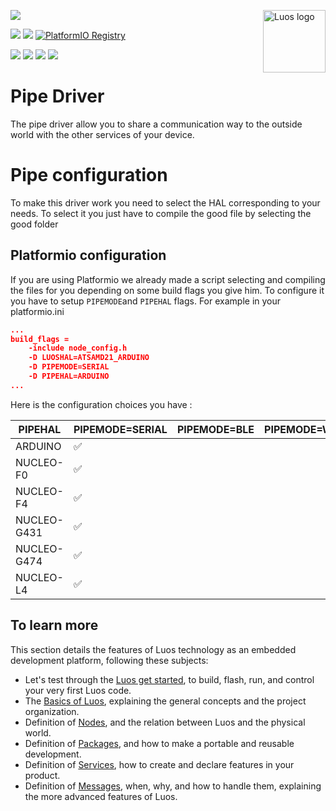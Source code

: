 <a href="https://luos.io"><img src="https://uploads-ssl.webflow.com/601a78a2b5d030260a40b7ad/603e0cc45afbb50963aa85f2_Gif%20noir%20rect.gif" alt="Luos logo" title="Luos" align="right" height="100" /></a>

[![](https://img.shields.io/github/license/Luos-io/Luos)](https://github.com/Luos-io/luos_engine/blob/master/LICENSE)


[![](https://img.shields.io/badge/Luos-Documentation-34A3B4)](https://docs.luos.io)
[![](http://certified.luos.io)](https://luos.io)
[![PlatformIO Registry](https://badges.registry.platformio.org/packages/luos_engine/library/Inspector.svg)](https://registry.platformio.org/libraries/luos_engine/Gate)


[![](https://img.shields.io/discord/902486791658041364?label=Discord&logo=discord&style=social)](http://bit.ly/JoinLuosDiscord)
[![](https://img.shields.io/reddit/subreddit-subscribers/Luos?style=social)](https://www.reddit.com/r/Luos)
[![](https://img.shields.io/twitter/url/http/shields.io.svg?style=social)](https://twitter.com/intent/tweet?text=Unleash%20electronic%20devices%20as%20microservices%20thanks%20to%20Luos&https://luos.io&via=Luos_io&hashtags=embeddedsystems,electronics,microservices,api)
[![](https://img.shields.io/badge/LinkedIn-Share-0077B5?style=social&logo=linkedin)](https://www.linkedin.com/sharing/share-offsite/?url=https%3A%2F%2Fgithub.com%2Fluos-io)


# Pipe Driver
The pipe driver allow you to share a communication way to the outside world with the other services of your device.

# Pipe configuration
To make this driver work you need to select the HAL corresponding to your needs. To select it you just have to compile the good file by selecting the good folder

## Platformio configuration
If you are using Platformio we already made a script selecting and compiling the files for you depending on some build flags you give him.
To configure it you have to setup `PIPEMODE`and `PIPEHAL` flags.
For example in your platformio.ini

```JSON
...
build_flags =
    -include node_config.h
    -D LUOSHAL=ATSAMD21_ARDUINO
    -D PIPEMODE=SERIAL
    -D PIPEHAL=ARDUINO
...
```
Here is the configuration choices you have : 

| PIPEHAL       | PIPEMODE=SERIAL|  PIPEMODE=BLE | PIPEMODE=WIFI |
| ------------- | -------------  | ------------- | ------------- |
| ARDUINO       | ✅              |               |               |
| NUCLEO-F0     | ✅              |               |               |
| NUCLEO-F4     | ✅              |               |               |
| NUCLEO-G431   | ✅              |               |               |
| NUCLEO-G474   | ✅              |               |               |
| NUCLEO-L4     | ✅              |               |               |

## To learn more
This section details the features of Luos technology as an embedded development platform, following these subjects:

* Let's test through the [Luos get started](https://docs.luos.io/tutorials/get-started), to build, flash, run, and control your very first Luos code.
* The [Basics of Luos](https://docs.luos.io/docs/luos-technology/basics/), explaining the general concepts and the project organization.
* Definition of [Nodes](https://docs.luos.io/docs/luos-technology/node/), and the relation between Luos and the physical world.
* Definition of [Packages](https://docs.luos.io/docs/luos-technology/package/), and how to make a portable and reusable development.
* Definition of [Services](https://docs.luos.io/docs/luos-technology/services/), how to create and declare features in your product.
* Definition of [Messages](https://docs.luos.io/docs/luos-technology/message/), when, why, and how to handle them, explaining the more advanced features of Luos.
